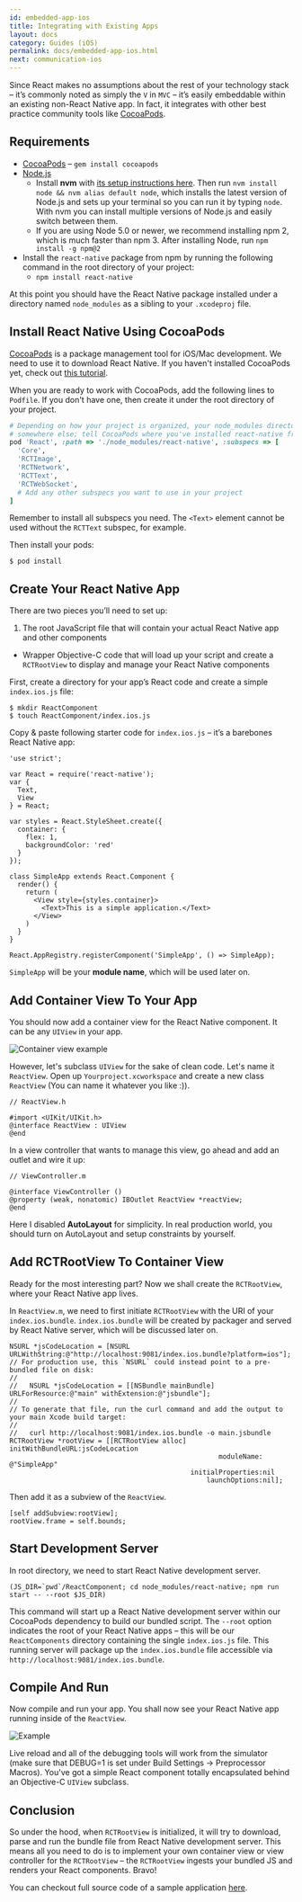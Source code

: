 ```yaml
---
id: embedded-app-ios
title: Integrating with Existing Apps
layout: docs
category: Guides (iOS)
permalink: docs/embedded-app-ios.html
next: communication-ios
---
```


Since React makes no assumptions about the rest of your technology stack – it’s commonly noted as simply the `V` in `MVC` – it’s easily embeddable within an existing non-React Native app. In fact, it integrates with other best practice community tools like [CocoaPods](http://cocoapods.org/).

## Requirements

- [CocoaPods](http://cocoapods.org/) – `gem install cocoapods`
- [Node.js](http://nodejs.org)
  - Install **nvm** with [its setup instructions here](https://github.com/creationix/nvm#installation). Then run `nvm install node && nvm alias default node`, which installs the latest version of Node.js and sets up your terminal so you can run it by typing `node`.  With nvm you can install multiple versions of Node.js and easily switch between them.
  - If you are using Node 5.0 or newer, we recommend installing npm 2, which is much faster than npm 3. After installing Node, run `npm install -g npm@2`
- Install the `react-native` package from npm by running the following command in the root directory of your project:
  - `npm install react-native`

At this point you should have the React Native package installed under a directory named `node_modules` as a sibling to your `.xcodeproj` file.


## Install React Native Using CocoaPods

[CocoaPods](http://cocoapods.org/) is a package management tool for iOS/Mac development. We need to use it to download React Native. If you haven't installed CocoaPods yet, check out [this tutorial](http://guides.cocoapods.org/using/getting-started.html).

When you are ready to work with CocoaPods, add the following lines to `Podfile`. If you don't have one, then create it under the root directory of your project.

```ruby
# Depending on how your project is organized, your node_modules directory may be
# somewhere else; tell CocoaPods where you've installed react-native from npm
pod 'React', :path => './node_modules/react-native', :subspecs => [
  'Core',
  'RCTImage',
  'RCTNetwork',
  'RCTText',
  'RCTWebSocket',
  # Add any other subspecs you want to use in your project
]
```

Remember to install all subspecs you need. The `<Text>` element cannot be used without the `RCTText` subspec, for example.

Then install your pods:

```
$ pod install
```

## Create Your React Native App

There are two pieces you’ll need to set up:

1. The root JavaScript file that will contain your actual React Native app and other components
- Wrapper Objective-C code that will load up your script and create a `RCTRootView` to display and manage your React Native components

First, create a directory for your app’s React code and create a simple `index.ios.js` file:

```
$ mkdir ReactComponent
$ touch ReactComponent/index.ios.js
```

Copy & paste following starter code for `index.ios.js` – it’s a barebones React Native app:

```
'use strict';

var React = require('react-native');
var {
  Text,
  View
} = React;

var styles = React.StyleSheet.create({
  container: {
    flex: 1,
    backgroundColor: 'red'
  }
});

class SimpleApp extends React.Component {
  render() {
    return (
      <View style={styles.container}>
        <Text>This is a simple application.</Text>
      </View>
    )
  }
}

React.AppRegistry.registerComponent('SimpleApp', () => SimpleApp);
```

`SimpleApp` will be your **module name**, which will be used later on.

## Add Container View To Your App

You should now add a container view for the React Native component. It can be any `UIView` in your app.

![Container view example](img/EmbeddedAppContainerViewExample.png)

However, let's subclass `UIView` for the sake of clean code. Let's name it `ReactView`. Open up `Yourproject.xcworkspace` and create a new class `ReactView` (You can name it whatever you like :)).

```
// ReactView.h

#import <UIKit/UIKit.h>
@interface ReactView : UIView
@end
```

In a view controller that wants to manage this view, go ahead and add an outlet and wire it up:

```
// ViewController.m

@interface ViewController ()
@property (weak, nonatomic) IBOutlet ReactView *reactView;
@end
```

Here I disabled **AutoLayout** for simplicity. In real production world, you should turn on AutoLayout and setup constraints by yourself.

## Add RCTRootView To Container View

Ready for the most interesting part? Now we shall create the `RCTRootView`, where your React Native app lives.

In `ReactView.m`, we need to first initiate `RCTRootView` with the URI of your `index.ios.bundle`. `index.ios.bundle` will be created by packager and served by React Native server, which will be discussed later on.

```
NSURL *jsCodeLocation = [NSURL URLWithString:@"http://localhost:9081/index.ios.bundle?platform=ios"];
// For production use, this `NSURL` could instead point to a pre-bundled file on disk:
//
//   NSURL *jsCodeLocation = [[NSBundle mainBundle] URLForResource:@"main" withExtension:@"jsbundle"];
//
// To generate that file, run the curl command and add the output to your main Xcode build target:
//
//   curl http://localhost:9081/index.ios.bundle -o main.jsbundle
RCTRootView *rootView = [[RCTRootView alloc] initWithBundleURL:jsCodeLocation
                                                    moduleName: @"SimpleApp"
                                             initialProperties:nil
                                                 launchOptions:nil];
```

Then add it as a subview of the `ReactView`.

```
[self addSubview:rootView];
rootView.frame = self.bounds;
```

## Start Development Server

In root directory, we need to start React Native development server.

```
(JS_DIR=`pwd`/ReactComponent; cd node_modules/react-native; npm run start -- --root $JS_DIR)
```

This command will start up a React Native development server within our CocoaPods dependency to build our bundled script. The `--root` option indicates the root of your React Native apps – this will be our `ReactComponents` directory containing the single `index.ios.js` file. This running server will package up the `index.ios.bundle` file accessible via `http://localhost:9081/index.ios.bundle`.

## Compile And Run

Now compile and run your app. You shall now see your React Native app running inside of the `ReactView`.

![Example](img/EmbeddedAppExample.png)

Live reload and all of the debugging tools will work from the simulator (make sure that DEBUG=1 is set under Build Settings -> Preprocessor Macros).  You've got a simple React component totally encapsulated behind an Objective-C `UIView` subclass.

## Conclusion

So under the hood, when `RCTRootView` is initialized, it will try to download, parse and run the bundle file from React Native development server. This means all you need to do is to implement your own container view or view controller for the `RCTRootView` – the `RCTRootView` ingests your bundled JS and renders your React components. Bravo!

You can checkout full source code of a sample application [here](https://github.com/tjwudi/EmbededReactNativeExample).
